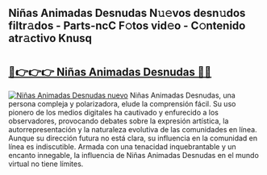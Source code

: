 ## Niñas Animadas Desnudas N𝚞𝚎vos desn𝚞dos filtr𝚊dos - Parts-ncC F𝚘tos vid𝚎o - C𝚘ntenido atr𝚊ctivo Knusq

# <h2><a href="http://mb9kdd.tromn.icu/?c=Ni%c3%b1as+Animadas+Desnudas">🔗👉👉👉 Niñas Animadas Desnudas 🔗🔗</a></h2>

[![Niñas Animadas Desnudas nuevo](https://i.imgur.com/pEAQMta.gif)](http://mb9kdd.tromn.icu/?c=Ni%c3%b1as+Animadas+Desnudas)
Niñas Animadas Desnudas, una persona compleja y polarizadora, elude la comprensión fácil. Su uso pionero de los medios digitales ha cautivado y enfurecido a los observadores, provocando debates sobre la expresión artística, la autorrepresentación y la naturaleza evolutiva de las comunidades en línea. Aunque su dirección futura no está clara, su influencia en la comunidad en línea es indiscutible. Armada con una tenacidad inquebrantable y un encanto innegable, la influencia de Niñas Animadas Desnudas en el mundo virtual no tiene límites.
